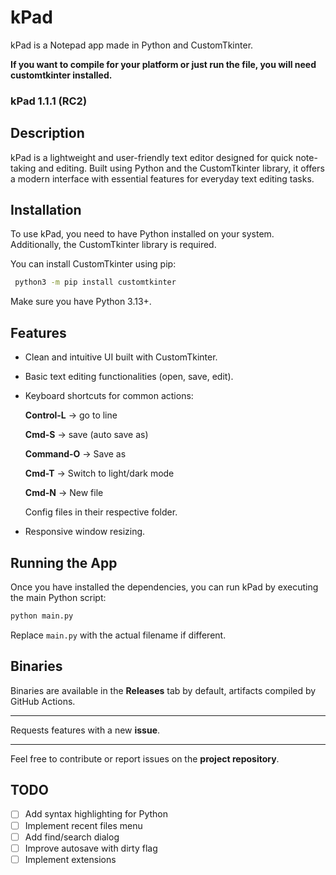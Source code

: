 # kPad
kPad is a Notepad app made in Python and CustomTkinter.

**If you want to compile for your platform or just run the file, you will need customtkinter installed.**

### kPad 1.1.1 (RC2)

## Description
kPad is a lightweight and user-friendly text editor designed for quick note-taking and editing. Built using Python and the CustomTkinter library, it offers a modern interface with essential features for everyday text editing tasks.

## Installation
To use kPad, you need to have Python installed on your system. Additionally, the CustomTkinter library is required.

You can install CustomTkinter using pip:

```bash
 python3 -m pip install customtkinter
```

Make sure you have Python 3.13+.

## Features
- Clean and intuitive UI built with CustomTkinter.
- Basic text editing functionalities (open, save, edit).
- Keyboard shortcuts for common actions:

  **Control-L** -> go to line

  **Cmd-S** -> save (auto save as)

  **Command-O** -> Save as

  **Cmd-T** -> Switch to light/dark mode

  **Cmd-N** -> New file

   Config files in their respective folder.
- Responsive window resizing.

## Running the App
Once you have installed the dependencies, you can run kPad by executing the main Python script:

```bash
python main.py
```

Replace `main.py` with the actual filename if different.

## Binaries

Binaries are available in the **Releases** tab by default, artifacts compiled by GitHub Actions.

---

Requests features with a new **issue**.

---

Feel free to contribute or report issues on the **project repository**.

## TODO
- [ ] Add syntax highlighting for Python
- [ ] Implement recent files menu
- [ ] Add find/search dialog
- [ ] Improve autosave with dirty flag
- [ ] Implement extensions